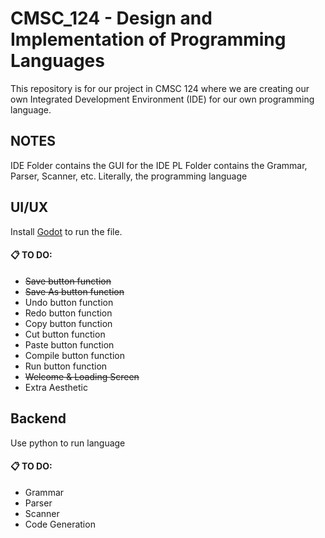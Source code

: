 # CMSC_124 - Design and Implementation of Programming Languages
This repository is for our project in CMSC 124 where we are creating our own Integrated Development Environment (IDE) for our own programming language.

## NOTES
IDE Folder contains the GUI for the IDE
PL Folder contains the Grammar, Parser, Scanner, etc. Literally, the programming language

## UI/UX
Install [Godot](https://godotengine.org/download/windows/) to run the file.

#### 📋 TO DO:
- ~~Save button function~~
- ~~Save As button function~~
- Undo button function
- Redo button function
- Copy button function
- Cut  button function
- Paste button function
- Compile button function
- Run button function
- ~~Welcome & Loading Screen~~
- Extra Aesthetic

## Backend
Use python to run language

#### 📋 TO DO:
- Grammar
- Parser
- Scanner
- Code Generation




